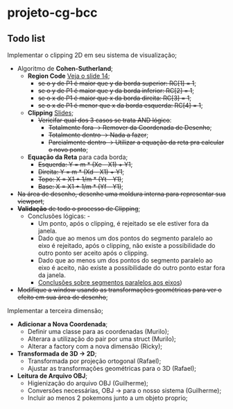 # projeto-cg-bcc

## Todo list

Implementar o clipping 2D em seu sistema de visualização; 
- Algoritmo de **Cohen-Sutherland**;
    - **Region Code** [Veja o slide 14](https://moodle.utfpr.edu.br/pluginfile.php/2741976/mod_page/content/3/CG%20-%20Aula10%20-%20Clipping.pdf);
        - ~~se o y de P1 é maior que y da borda superior: RC[1] = 1~~;
        - ~~se o y de P1 é maior que y da borda inferior: RC[2] = 1~~;
        - ~~se o x de P1 é maior que x da borda direita:  RC[3] = 1~~;
        - ~~se o x de P1 é menor que x da borda esquerda: RC[4] = 1~~;
    - **Clipping** [Slides](https://moodle.utfpr.edu.br/pluginfile.php/2741976/mod_page/content/3/CG%20-%20Aula10%20-%20Clipping.pdf);
        - ~~Vericifar qual dos 3 casos se trata AND lógico~~:
            - ~~Totalmente fora -> Remover da Coordenada de Desenho~~;
            - ~~Totalmente dentro -> Nada a fazer~~;
            - ~~Parcialmente dentro -> Utilizar a equação da reta pra calcular o novo ponto~~;
    - **Equação da Reta** para cada borda;
        - ~~Esquerda: Y = m * (Xe - X1) + Y1~~;
        - ~~Direita:  Y = m * (Xd - X1) + Y1~~;
        - ~~Topo:     X = X1 + 1/m * (Yt - Y1)~~;
        - ~~Base:     X = X1 + 1/m * (Yf - Y1)~~;
- ~~Na área de desenho, desenhe uma moldura interna para representar sua viewport~~;
- ~~**Validação** de todo o processo de Clipping~~;
    - Conclusões lógicas:    - 
      -  Um ponto, após o clipping, é rejeitado se ele estiver fora da janela.
      - Dado que ao menos um dos pontos do segmento paralelo ao eixo é rejeitado, após o clipping, não existe a possibilidade do outro ponto ser aceito após o clipping.
      -  Dado que ao menos um dos pontos do segmento paralelo ao eixo é aceito, não existe a possibilidade do outro ponto estar fora da janela.
      - [Conclusões sobre segmentos paralelos aos eixos](https://media.discordapp.net/attachments/816351059743080488/1106797022847184977/image.png?width=1039&height=554))
- ~~Modifique a window usando as transformações geométricas para ver o efeito em sua área de desenho~~;


Implementar a terceira dimensão;
- **Adicionar a Nova Coordenada**;
    - Definir uma classe para as coordenadas (Murilo);
    - Alterara a utilização do pair por uma struct (Murilo);
    - Alterar a factory com a nova dimensão (Ricky);
- **Transformada de 3D -> 2D**; 
    - Transformada por projeção ortogonal (Rafael);
    - Ajustar as transformações geométricas para o 3D (Rafael);
- **Leitura de Arquivo OBJ**;
    - Higienização do arquivo OBJ (Guilherme);
    - Conversões necessárias, OBJ -> para o nosso sistema (Guilherme);
    - Incluir ao menos 2 pokemons junto a um objeto proprio;